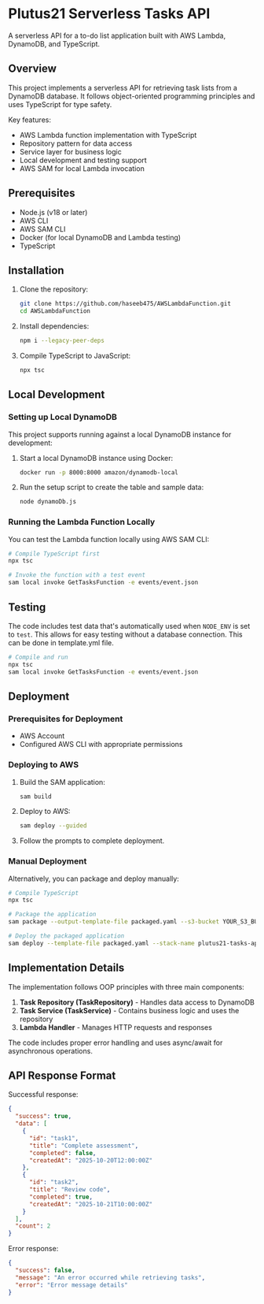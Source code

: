 # Plutus21 Serverless Tasks API

A serverless API for a to-do list application built with AWS Lambda, DynamoDB, and TypeScript.

## Overview

This project implements a serverless API for retrieving task lists from a DynamoDB database. It follows object-oriented programming principles and uses TypeScript for type safety.

Key features:
- AWS Lambda function implementation with TypeScript
- Repository pattern for data access
- Service layer for business logic
- Local development and testing support
- AWS SAM for local Lambda invocation

## Prerequisites

- Node.js (v18 or later)
- AWS CLI
- AWS SAM CLI
- Docker (for local DynamoDB and Lambda testing)
- TypeScript

## Installation

1. Clone the repository:
   ```bash
   git clone https://github.com/haseeb475/AWSLambdaFunction.git
   cd AWSLambdaFunction
   ```

2. Install dependencies:
   ```bash
   npm i --legacy-peer-deps
   ```

3. Compile TypeScript to JavaScript:
   ```bash
   npx tsc
   ```

## Local Development

### Setting up Local DynamoDB

This project supports running against a local DynamoDB instance for development:

1. Start a local DynamoDB instance using Docker:
   ```bash
   docker run -p 8000:8000 amazon/dynamodb-local
   ```

2. Run the setup script to create the table and sample data:
   ```bash
   node dynamoDb.js
   ```

### Running the Lambda Function Locally

You can test the Lambda function locally using AWS SAM CLI:

```bash
# Compile TypeScript first
npx tsc

# Invoke the function with a test event
sam local invoke GetTasksFunction -e events/event.json
```

## Testing

The code includes test data that's automatically used when `NODE_ENV` is set to `test`. This allows for easy testing without a database connection. This can be done in template.yml file.

```bash
# Compile and run
npx tsc
sam local invoke GetTasksFunction -e events/event.json
```

## Deployment

### Prerequisites for Deployment

- AWS Account
- Configured AWS CLI with appropriate permissions

### Deploying to AWS

1. Build the SAM application:
   ```bash
   sam build
   ```

2. Deploy to AWS:
   ```bash
   sam deploy --guided
   ```

3. Follow the prompts to complete deployment.

### Manual Deployment

Alternatively, you can package and deploy manually:

```bash
# Compile TypeScript
npx tsc

# Package the application
sam package --output-template-file packaged.yaml --s3-bucket YOUR_S3_BUCKET

# Deploy the packaged application
sam deploy --template-file packaged.yaml --stack-name plutus21-tasks-api --capabilities CAPABILITY_IAM
```

## Implementation Details

The implementation follows OOP principles with three main components:

1. **Task Repository (TaskRepository)** - Handles data access to DynamoDB
2. **Task Service (TaskService)** - Contains business logic and uses the repository
3. **Lambda Handler** - Manages HTTP requests and responses

The code includes proper error handling and uses async/await for asynchronous operations.

## API Response Format

Successful response:
```json
{
  "success": true,
  "data": [
    {
      "id": "task1",
      "title": "Complete assessment",
      "completed": false,
      "createdAt": "2025-10-20T12:00:00Z"
    },
    {
      "id": "task2",
      "title": "Review code",
      "completed": true,
      "createdAt": "2025-10-21T10:00:00Z"
    }
  ],
  "count": 2
}
```

Error response:
```json
{
  "success": false,
  "message": "An error occurred while retrieving tasks",
  "error": "Error message details"
}
```
